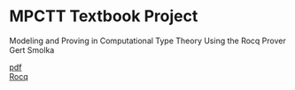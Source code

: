 # MPCTT Textbook Project
Modeling and Proving in Computational Type Theory
Using the Rocq Prover  
Gert Smolka

[pdf](https://www.ps.uni-saarland.de/~smolka/drafts/mpctt.pdf)  
[Rocq](rocq)
